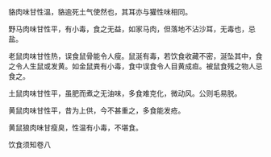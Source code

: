 貉肉味甘性温，貉逾死土气使然也，其耳亦与獾性味相同。

野马肉味甘性平，有小毒，食之无益，如家马肉，但落地不沾沙耳，无毒也，忌盐。

老鼠肉味甘性热，误食鼠骨能令人瘦。鼠涎有毒，若饮食收藏不密，涎坠其中，食之令人生鼠或发黄。如金鼠粪有小毒，食中误食令人目黄成疸。被鼠食残之物人忌食之。

土鼠肉味甘性平，虽肥而煮之无油味，多食难克化，微动风。公则毛易脱。

黄鼠肉味甘性平，昔为上供，今不甚重之，多食能发疮。

黄鼠狼肉味甘瘦臭，性温有小毒，不堪食。

饮食须知卷八